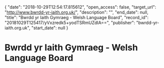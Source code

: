 {
  "date": "2018-10-29T12:54:17.815612", 
  "open_access": false, 
  "target_url": "http://www.bwrdd-yr-iaith.org.uk/", 
  "description": "", 
  "end_date": null, 
  "title": "Bwrdd yr Iaith Gymraeg - Welsh Language Board", 
  "record_id": "20181029T125417/yVxzredk5+yodTSRmUZdIA==", 
  "publisher": "bwrdd-yr-iaith.org.uk", 
  "start_date": null
}

# Bwrdd yr Iaith Gymraeg - Welsh Language Board

